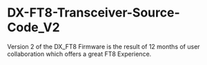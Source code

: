 # DX-FT8-Transceiver-Source-Code_V2
Version 2 of the DX_FT8 Firmware is the result of 12 months of user collaboration which offers a great FT8 Experience. 
